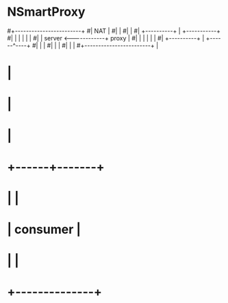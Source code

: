 # NSmartProxy
#+------------------------+
#| NAT                    |
#|                        |
#|                        |
#|    +----------+        |   +-----------+
#|    |          |        |   |           |
#|    |  server  <------------+   proxy   |
#|    |          |        |   |           |
#|    +----------+        |   +------^----+
#|                        |          |
#|                        |          |
#|                        |          |
#+------------------------+          |
#                                    |
#                                    |
#                                    |
#                             +------+-------+
#                             |              |
#                             |   consumer   |
#                             |              |
#                             +--------------+

